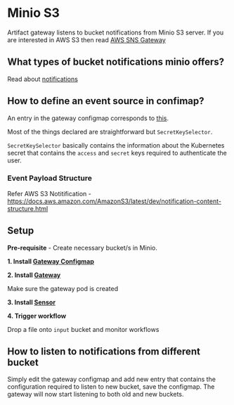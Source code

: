 # Minio S3

Artifact gateway listens to bucket notifications from Minio S3 server. If you are interested in AWS S3 then 
read [AWS SNS Gateway](../../community/aws-sns/README.md) 

## What types of bucket notifications minio offers?
Read about [notifications](https://docs.minio.io/docs/minio-bucket-notification-guide.html)

## How to define an event source in confimap?
An entry in the gateway configmap corresponds to [this](https://github.com/argoproj/argo-events/blob/a913dafbf000eb05401ef2c847b29152af82977f/pkg/apis/common/s3.go#L26-L33).

Most of the things declared are straightforward but `SecretKeySelector`. 

`SecretKeySelector` basically contains the information about the Kubernetes secret that 
contains the `access` and `secret` keys required to authenticate the user.

### Event Payload Structure
Refer AWS S3 Notitification - https://docs.aws.amazon.com/AmazonS3/latest/dev/notification-content-structure.html

## Setup

**Pre-requisite** - Create necessary bucket/s in Minio.

**1. Install [Gateway Configmap](../../examples/event-sources/artifact-gateway-configmap.yaml)**

**2. Install [Gateway](../../examples/gateways/artifact.yaml)**

Make sure the gateway pod is created
   
**3. Install [Sensor](../../examples/sensors/artifact.yaml)**

**4. Trigger workflow**

Drop a file onto `input` bucket and monitor workflows

## How to listen to notifications from different bucket
Simply edit the gateway configmap and add new entry that contains the configuration required to listen to new bucket, save
the configmap. The gateway will now start listening to both old and new buckets. 
